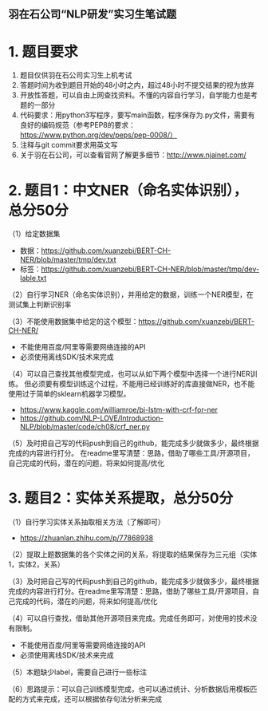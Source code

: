 羽在石公司“NLP研发”实习生笔试题
-------


# 1. 题目要求

1. 题目仅供羽在石公司实习生上机考试
2. 答题时间为收到题目开始的48小时之内，超过48小时不提交结果的视为放弃
3. 开放性答题，可以自由上网查找资料。不懂的内容自行学习，自学能力也是考题的一部分
4. 代码要求：用python3写程序，要写main函数，程序保存为.py文件，需要有良好的编码规范（参考PEP8的要求：https://www.python.org/dev/peps/pep-0008/）
5. 注释与git commit要求用英文写
6. 关于羽在石公司，可以查看官网了解更多细节：http://www.njainet.com/


# 2. 题目1：中文NER（命名实体识别），总分50分

（1）给定数据集
 * 数据：https://github.com/xuanzebi/BERT-CH-NER/blob/master/tmp/dev.txt
 * 标签：https://github.com/xuanzebi/BERT-CH-NER/blob/master/tmp/dev-lable.txt

（2）自行学习NER（命名实体识别），并用给定的数据，训练一个NER模型，在测试集上判断识别率

（3）不能使用数据集中给定的这个模型：https://github.com/xuanzebi/BERT-CH-NER/
* 不能使用百度/阿里等需要网络连接的API
* 必须使用离线SDK/技术来完成

（4）可以自己查找其他模型完成，也可以从如下两个模型中选择一个进行NER训练。
但必须要有模型训练这个过程，不能用已经训练好的库直接做NER，也不能使用过于简单的sklearn机器学习模型。
* https://www.kaggle.com/williamroe/bi-lstm-with-crf-for-ner
* https://github.com/NLP-LOVE/Introduction-NLP/blob/master/code/ch08/crf_ner.py

（5）及时把自己写的代码push到自己的github，能完成多少就做多少，最终根据完成的内容进行打分。
在readme里写清楚：思路，借助了哪些工具/开源项目，自己完成的代码，潜在的问题，将来如何提高/优化


# 3. 题目2：实体关系提取，总分50分

（1）自行学习实体关系抽取相关方法（了解即可）
* https://zhuanlan.zhihu.com/p/77868938

（2）提取上题数据集的各个实体之间的关系，将提取的结果保存为三元组（实体1，实体2，关系）

（3）及时把自己写的代码push到自己的github，能完成多少就做多少，最终根据完成的内容进行打分。在readme里写清楚：思路，借助了哪些工具/开源项目，自己完成的代码，潜在的问题，将来如何提高/优化

（4）可以自行查找，借助其他开源项目来完成。完成任务即可，对使用的技术没有限制。
* 不能使用百度/阿里等需要网络连接的API
* 必须使用离线SDK/技术来完成

（5）本题缺少label，需要自己进行一些标注

（6）思路提示：可以自己训练模型完成，也可以通过统计、分析数据后用模板匹配的方式来完成，还可以根据依存句法分析来完成





